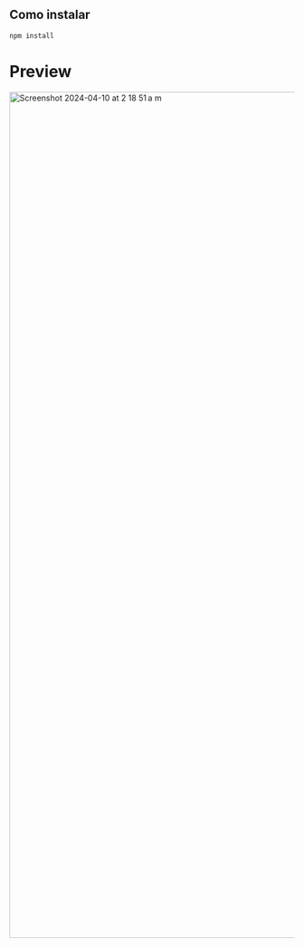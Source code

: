 ## Como instalar
`npm install`
# Preview
<img width="1495" alt="Screenshot 2024-04-10 at 2 18 51 a m" src="https://github.com/HeJimenez00/m1duf3st/assets/141644350/f868d5ce-5aa1-4c1c-8f08-f57dc82f9dcd">
